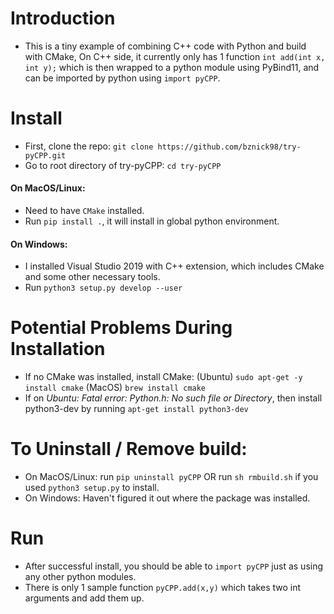 # Introduction
- This is a tiny example of combining C++ code with Python and build with CMake, On C++ side, it currently only has 1 function `int add(int x, int y);` which is then wrapped to a python module using PyBind11, and can be imported by python using `import pyCPP`.
  
# Install
- First, clone the repo: `git clone https://github.com/bznick98/try-pyCPP.git`
- Go to root directory of try-pyCPP: `cd try-pyCPP`
#### On MacOS/Linux:
- Need to have `CMake` installed.
- Run `pip install .`, it will install in global python environment.
#### On Windows:
- I installed Visual Studio 2019 with C++ extension, which includes CMake and some other necessary tools.
- Run `python3 setup.py develop --user`

# Potential Problems During Installation
- If no CMake was installed, install CMake: (Ubuntu) `sudo apt-get -y install cmake` (MacOS) `brew install cmake`
- If on *Ubuntu: Fatal error: Python.h: No such file or Directory*, then install python3-dev by running `apt-get install python3-dev`

# To Uninstall / Remove build:
- On MacOS/Linux: run `pip uninstall pyCPP` OR run `sh rmbuild.sh` if you used `python3 setup.py` to install.
- On Windows: Haven't figured it out where the package was installed.

# Run
- After successful install, you should be able to `import pyCPP` just as using any other python modules.
- There is only 1 sample function `pyCPP.add(x,y)` which takes two int arguments and add them up.
